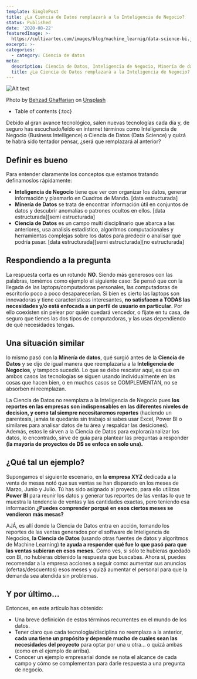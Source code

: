 ```yaml
---
template: SinglePost
title: ¿La Ciencia de Datos remplazará a la Inteligencia de Negocio?
status: Published
date: '2020-08-22'
featuredImage: >-
  https://cultivartec.com/images/blog/machine_learnig/data-science-bi.jpg 
excerpt: >-
categories:
  - category: Ciencia de datos
meta:
  description: Ciencia de Datos, Inteligencia de Negocio, Minería de datos
  title: ¿La Ciencia de Datos remplazará a la Inteligencia de Negocio?
---
```



![Alt text](https://cultivartec.com/images/blog/machine_learnig/data-science-bi.jpg  'Ciencia de datos vs Inteligencia de Negocios')


<span>Photo by <a href="https://unsplash.com/@behz?utm_source=unsplash&amp;utm_medium=referral&amp;utm_content=creditCopyText">Behzad Ghaffarian</a> on <a href="https://unsplash.com/?utm_source=unsplash&amp;utm_medium=referral&amp;utm_content=creditCopyText">Unsplash</a></span>

* Table of contents
{:toc}

Debido al gran avance tecnológico, salen nuevas tecnologías cada día y, de seguro has escuchado/leído en internet términos como Inteligencia de Negocio (Business Intelligence) o Ciencia de Datos (Data Science) y quizá te habrá sido tentador pensar, ¿será que remplazará al anterior?

## Definir es bueno
Para entender claramente los conceptos que estamos tratando definamoslos rápidamente:

- **Inteligencia de Negocio** tiene que ver con organizar los datos, generar información y plasmarlo en Cuadros de Mando. [data estructurada]
- **Minería de Datos** se trata de encontrar información útil en conjuntos de datos y descubrir anomalías o patrones ocultos en ellos. [data estructurada][semi estructurada]
-  **Ciencia de Datos** es un campo multi disciplinario que abarca a las anteriores, usa analisis estadístico, algorítmos computacionales y herramientas complejas sobre los datos para predecir o analisar que podría pasar. [data estructurada][semi estructurada][no estructurada]

## Respondiendo a la pregunta
La respuesta corta es un rotundo **NO**. Siendo más generosos con las palabras, tomémos como ejemplo el siguiente caso: Se pensó que con la llegada de las laptops/computadoras personales, las computadoras de escritorio poco a poco desaparecerían. Si bien es cierto las laptops son innovadoras y tiene características interesantes, **no satisfacen a TODAS las necesidades y/o está enfocada a un perfil de usuario en particular**. Por ello coexisten sin pelear por quién quedará vencedor, o fijate en tu casa, de seguro que tienes las dos tipos de computadoras, y las usas dependiendo de qué necesidades tengas.

## Una situación similar
lo mismo pasó con la **Minería de datos**, qué surgió antes de la **Ciencia de Datos** y se dijo de igual manera que reemplazaría a la **Inteligencia de Negocios**, y tampoco sucedió. Lo que se debe rescatar aquí, es que en ambos casos las tecnologías se siguen usando individualmente en las cosas que hacen bien, o en muchos casos se COMPLEMENTAN, no se absorben ni reemplazan.

La Ciencia de Datos no reemplaza a la Inteligencia de Negocio pues **los reportes en las empresas son indispensables en las diferentes niveles de decision, y como tal siempre necesitaremos reportes** (haciendo un parentesis, jamás te quedarás sin trabajo si sabes usar Excel, Power BI o similares para analisar datos de tu área y respaldar las desiciones). Además, estos le sirven a la Ciencia de Datos para explorar/analizar los datos, lo encontrado, sirve de guia para plantear las preguntas a responder **(la mayoría de proyectos de DS se enfoca en solo una).**

## ¿Qué tal un ejemplo?
Supongamos el siguiente escenario, en la **empresa XYZ** dedicada a la venta de mesas notó que sus ventas se han disparado en los meses de Marzo, Junio y Julio. Tú has sido asignado al proyecto, para ello utilizas **Power BI** para reunir los datos y generar tus reportes de las ventas lo que te muestra la tendencia de ventas y las cantidades exactas, pero teniendo esa información **¿Puedes comprender porqué en esos ciertos meses se vendieron más mesas?**

AJÁ, es allí donde la Ciencia de Datos entra en acción, tomando los reportes de las ventas generados por el software de Inteligencia de Negocios, **la Ciencia de Datos** (usando otras fuentes de datos y algorítmos de Machine Learning) **te ayuda a responder qué fue lo que pasó para que las ventas subieran en esos meses.** Como ves, si sólo te hubieras quedado con BI, no hubieras obtenido la respuesta que buscabas. Ahora sí, puedes recomendar a la empresa acciones a seguir como: aumentar sus anuncios (ofertas/descuentos) esos meses y quizá aumentar el personal para que la demanda sea atendida sin problemas.

## Y por último...
Entonces, en este artículo has obtenido:
- Una breve definición de estos términos recurrentes en el mundo de los datos. 
- Tener claro que cada tecnología/disciplina no reemplaza a la anterior, **cada una tiene un propósito y depende mucho de cuales sean las necesidades del proyecto** para optar por una u otra... o quizá ambas (como en el ejemplo de arriba).
- Conocer un ejemplo empresarial donde se nota el alcance de cada campo y cómo se complementan para darle respuesta a una pregunta de negocio.

